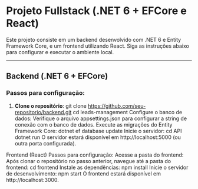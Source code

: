 # Projeto Fullstack (.NET 6 + EFCore e React)

Este projeto consiste em um backend desenvolvido com .NET 6 e Entity Framework Core, e um frontend utilizando React. Siga as instruções abaixo para configurar e executar o ambiente local.

---

## Backend (.NET 6 + EFCore)

### Passos para configuração:
1. **Clone o repositório**:
git clone https://github.com/seu-repositorio/backend.git
cd leads-management
Configure o banco de dados:
Verifique o arquivo appsettings.json para configurar a string de conexão com o banco de dados.
Execute as migrações do Entity Framework Core:
dotnet ef database update
Inicie o servidor:
cd API
dotnet run
O servidor estará disponível em http://localhost:5000 (ou outra porta configurada).

Frontend (React)
Passos para configuração:
Acesse a pasta do frontend:
Após clonar o repositório no passo anterior, navegue até a pasta do frontend:
cd frontend
Instale as dependências:
npm install
Inicie o servidor de desenvolvimento:
npm start
O frontend estará disponível em http://localhost:3000.

